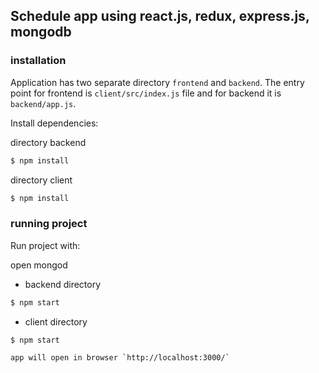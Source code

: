 ## Schedule app using react.js, redux, express.js, mongodb

### installation

Application has two separate directory `frontend` and `backend`. The entry point for frontend is `client/src/index.js` file and for backend it is `backend/app.js`.

Install dependencies:

directory backend
```bash
$ npm install
```

directory client
```bash
$ npm install
```

### running project

Run project with:

open mongod

- backend directory
```bash
$ npm start
```

- client directory
```bash
$ npm start
```

```bash
app will open in browser `http://localhost:3000/`
```